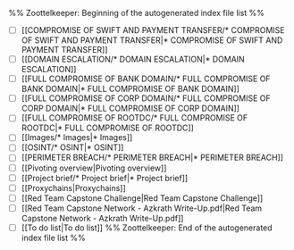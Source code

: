 %% Zoottelkeeper: Beginning of the autogenerated index file list  %%
- [ ]  [[COMPROMISE OF SWIFT AND PAYMENT TRANSFER/* COMPROMISE OF SWIFT AND PAYMENT TRANSFER|* COMPROMISE OF SWIFT AND PAYMENT TRANSFER]]
- [ ]  [[DOMAIN ESCALATION/* DOMAIN ESCALATION|* DOMAIN ESCALATION]]
- [ ]  [[FULL COMPROMISE OF BANK DOMAIN/* FULL COMPROMISE OF BANK DOMAIN|* FULL COMPROMISE OF BANK DOMAIN]]
- [ ]  [[FULL COMPROMISE OF CORP DOMAIN/* FULL COMPROMISE OF CORP DOMAIN|* FULL COMPROMISE OF CORP DOMAIN]]
- [ ]  [[FULL COMPROMISE OF ROOTDC/* FULL COMPROMISE OF ROOTDC|* FULL COMPROMISE OF ROOTDC]]
- [ ]  [[Images/* Images|* Images]]
- [ ]  [[OSINT/* OSINT|* OSINT]]
- [ ]  [[PERIMETER BREACH/* PERIMETER BREACH|* PERIMETER BREACH]]
- [ ]  [[Pivoting overview|Pivoting overview]]
- [ ]  [[Project brief/* Project brief|* Project brief]]
- [ ]  [[Proxychains|Proxychains]]
- [ ]  [[Red Team Capstone Challenge|Red Team Capstone Challenge]]
- [ ]  [[Red Team Capstone Network - Azkrath Write-Up.pdf|Red Team Capstone Network - Azkrath Write-Up.pdf]]
- [ ]  [[To do list|To do list]]
%% Zoottelkeeper: End of the autogenerated index file list  %%
